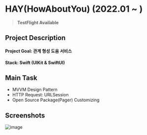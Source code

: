 # HAY(HowAboutYou) (2022.01 ~ )
> **TestFlight Available**

## Project Description
#### Project Goal: 관계 형성 도움 서비스
#### Stack: Swift (UIKit & SwiftUI)

## Main Task
- MVVM Design Pattern
- HTTP Request: URLSession
- Open Source Package(Pager) Customizing

## Screenshots
![image](https://user-images.githubusercontent.com/64010987/170946397-350db20f-7de4-4b0b-b4f2-f72f1f3cbbfe.png)
